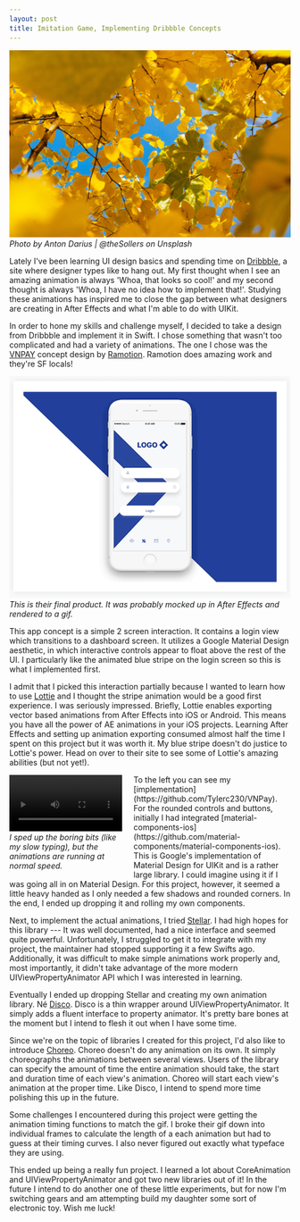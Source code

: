 ```yaml
---
layout: post
title: Imitation Game, Implementing Dribbble Concepts
---
```

<img src="/images/fulls/yellow_leaves.jpg" class="fit image">
<em>Photo by Anton Darius | @theSollers on Unsplash</em>

Lately I've been learning UI design basics and spending time on [Dribbble](https://dribbble.com), a site where designer types like to hang out. My first thought when I see an amazing animation is always 'Whoa, that looks so cool!' and my second thought is always 'Whoa, I have no idea how to implement that!'. Studying these animations has inspired me to close the gap between what designers are creating in After Effects and what I'm able to do with UIKit.

In order to hone my skills and challenge myself, I decided to take a design from Dribbble and implement it in Swift. I chose something that wasn't too complicated and had a variety of animations. The one I chose was the [VNPAY](https://dribbble.com/shots/3829985-VNPAY-App-Interactions) concept design by [Ramotion](https://dribbble.com/Ramotion). Ramotion does amazing work and they're SF locals!
<div class="quoted-image">
  <img src="/images/interaction.gif" class="image" >
  <em>
  This is their final product. It was probably mocked up in After Effects and rendered to a gif.
  </em>
</div>

This app concept is a simple 2 screen interaction. It contains a login view which transitions to a dashboard screen. It utilizes a Google Material Design aesthetic, in which interactive controls appear to float above the rest of the UI. I particularly like the animated blue stripe on the login screen so this is what I implemented first.

I admit that I picked this interaction partially because I wanted to learn how to use [Lottie](https://airbnb.design/lottie/) and I thought the stripe animation would be a good first experience. I was seriously impressed. Briefly, Lottie enables exporting vector based animations from After Effects into iOS or Android. This means you have all the power of AE animations in your iOS projects.
Learning After Effects and setting up animation exporting consumed almost half the time I spent on this project but it was worth it. My blue stripe doesn't do justice to Lottie's power. Head on over to their site to see some of Lottie's amazing abilities (but not yet!).
<div class="quoted-image"  style="float:left;margin: 0 1.5em 1em 0;width:40%">
 <video autoplay="autoplay" loop="loop" controls="controls" width="100%" name="My VNPay" src="/images/fulls/VNPay_rendered.mp4"></video>   
  <!--<img src="/images/vnpay.gif" class="image" >-->
  <em>
    I sped up the boring bits (like my slow typing), but the animations are running at normal speed.
  </em>
</div>
To the left you can see my [implementation](https://github.com/Tylerc230/VNPay). For the rounded controls and buttons, initially I had integrated [material-components-ios](https://github.com/material-components/material-components-ios). This is Google's implementation of Material Design for UIKit and is a rather large library. I could imagine using it if I was going all in on Material Design. For this project, however, it seemed a little heavy handed as I only needed a few shadows and rounded corners. In the end, I ended up dropping it and rolling my own components.

Next, to implement the actual animations, I tried [Stellar](https://github.com/AugustRush/Stellar). I had high hopes for this library --- It was well documented, had a nice interface and seemed quite powerful. Unfortunately, I struggled to get it to integrate with my project, the maintainer had stopped supporting it a few Swifts ago. Additionally, it was difficult to make simple animations work properly and, most importantly, it didn't take advantage of the more modern UIViewPropertyAnimator API which I was interested in learning.

Eventually I ended up dropping Stellar and creating my own animation library. Né [Disco](https://github.com/Tylerc230/Disco). Disco is a thin wrapper around UIViewPropertyAnimator. It simply adds a fluent interface to property animator. It's pretty bare bones at the moment but I intend to flesh it out when I have some time.

Since we're on the topic of libraries I created for this project, I'd also like to introduce [Choreo](https://github.com/Tylerc230/Choreo). Choreo doesn't do any animation on its own. It simply choreographs the animations between several views. Users of the library can specify the amount of time the entire animation should take, the start and duration time of each view's animation. Choreo will start each view's animation at the proper time. Like Disco, I intend to spend more time polishing this up in the future.

Some challenges I encountered during this project were getting the animation timing functions to match the gif. I broke their gif down into individual frames to calculate the length of a each animation but had to guess at their timing curves. I also never figured out exactly what typeface they are using.

This ended up being a really fun project. I learned a lot about CoreAnimation and UIViewPropertyAnimator and got two new libraries out of it! In the future I intend to do another one of these little experiments, but for now I'm switching gears and am attempting build my daughter some sort of electronic toy. Wish me luck!

